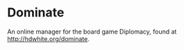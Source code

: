 Dominate
========

An online manager for the board game Diplomacy, found at http://hdwhite.org/dominate.
